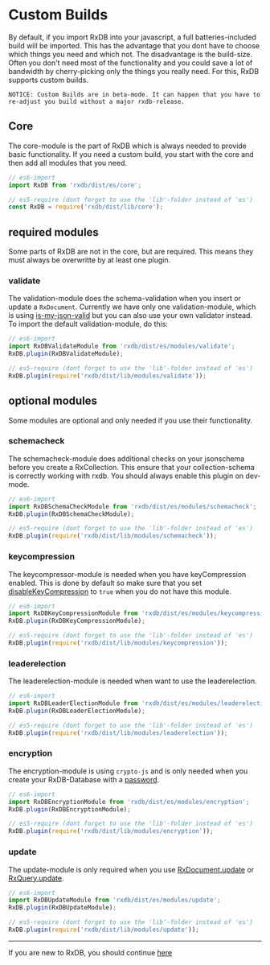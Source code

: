 # Custom Builds

By default, if you import RxDB into your javascript, a full batteries-included build will be imported. This has the advantage that you dont have to choose which things you need and which not. The disadvantage is the build-size. Often you don't need most of the functionality and you could save a lot of bandwidth by cherry-picking only the things you really need. For this, RxDB supports custom builds.

`NOTICE: Custom Builds are in beta-mode. It can happen that you have to re-adjust you build without a major rxdb-release.`

## Core

The core-module is the part of RxDB which is always needed to provide basic functionality. If you need a custom build, you start with the core and then add all modules that you need.

```javascript
// es6-import
import RxDB from 'rxdb/dist/es/core';

// es5-require (dont forget to use the 'lib'-folder instead of 'es')
const RxDB = require('rxdb/dist/lib/core');
```

## required modules

Some parts of RxDB are not in the core, but are required. This means they must always be overwritte by at least one plugin.

### validate

The validation-module does the schema-validation when you insert or update a `RxDocument`. Currently we have only one validation-module, which is using [is-my-json-valid](https://www.npmjs.com/package/is-my-json-valid) but you can also use your own validator instead. To import the default validation-module, do this:

```javascript
// es6-import
import RxDBValidateModule from 'rxdb/dist/es/modules/validate';
RxDB.plugin(RxDBValidateModule);

// es5-require (dont forget to use the 'lib'-folder instead of 'es')
RxDB.plugin(require('rxdb/dist/lib/modules/validate'));
```

## optional modules

Some modules are optional and only needed if you use their functionality.

### schemacheck

The schemacheck-module does additional checks on your jsonschema before you create a RxCollection. This ensure that your collection-schema is correctly working with rxdb. You should always enable this plugin on dev-mode.

```javascript
// es6-import
import RxDBSchemaCheckModule from 'rxdb/dist/es/modules/schemacheck';
RxDB.plugin(RxDBSchemaCheckModule);

// es5-require (dont forget to use the 'lib'-folder instead of 'es')
RxDB.plugin(require('rxdb/dist/lib/modules/schemacheck'));
```

### keycompression

The keycompressor-module is needed when you have keyCompression enabled. This is done by default so make sure that you set [disableKeyCompression](./RxSchema.html#disablekeycompression) to `true` when you do not have this module.

```javascript
// es6-import
import RxDBKeyCompressionModule from 'rxdb/dist/es/modules/keycompression';
RxDB.plugin(RxDBKeyCompressionModule);

// es5-require (dont forget to use the 'lib'-folder instead of 'es')
RxDB.plugin(require('rxdb/dist/lib/modules/keycompression'));
```

### leaderelection

The leaderelection-module is needed when want to use the leaderelection.

```javascript
// es6-import
import RxDBLeaderElectionModule from 'rxdb/dist/es/modules/leaderelection';
RxDB.plugin(RxDBLeaderElectionModule);

// es5-require (dont forget to use the 'lib'-folder instead of 'es')
RxDB.plugin(require('rxdb/dist/lib/modules/leaderelection'));
```

### encryption

The encryption-module is using `crypto-js` and is only needed when you create your RxDB-Database with a [password](./RxDatabase.md#password-optional).

```javascript
// es6-import
import RxDBEncryptionModule from 'rxdb/dist/es/modules/encryption';
RxDB.plugin(RxDBEncryptionModule);

// es5-require (dont forget to use the 'lib'-folder instead of 'es')
RxDB.plugin(require('rxdb/dist/lib/modules/encryption'));
```

### update

The update-module is only required when you use [RxDocument.update](./RxDocument.md#update) or [RxQuery.update](./RxQuery.md#update).

```javascript
// es6-import
import RxDBUpdateModule from 'rxdb/dist/es/modules/update';
RxDB.plugin(RxDBUpdateModule);

// es5-require (dont forget to use the 'lib'-folder instead of 'es')
RxDB.plugin(require('rxdb/dist/lib/modules/update'));
```

--------------------------------------------------------------------------------

If you are new to RxDB, you should continue [here](./Plugins.md)
